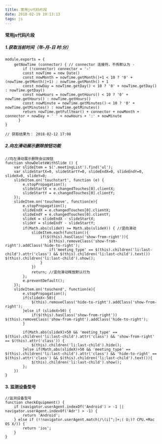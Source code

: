 ```yaml
---
title: 常用js代码片段
date: 2018-02-19 19:13:13
tags: js
---
```

#### 常用js代码片段

##### 1.获取当前时间（年-月-日 时:分）

	module.exports = {
		getNowTime (connector) { // connector 连接符，不传默认为 -
		    if (!connector) connector = '-'
		    const nowTime = new Date()
		    const nowMonth = nowTime.getMonth()+1 < 10 ? '0' + (nowTime.getMonth()+1) : nowTime.getMonth() + 1
		    const nowDay = nowTime.getDay() < 10 ? '0' + nowTime.getDay() : nowTime.getDay()
		    const nowHours = nowTime.getHours() < 10 ? '0' + nowTime.getHours() : nowTime.getHours()
		    const nowMinute = nowTime.getMinutes() < 10 ? '0' + nowTime.getMinutes() : nowTime.getMinutes()
		    return nowTime.getFullYear() + connector + nowMonth + connector + nowDay + ' ' + nowHours + ':' + nowMinute
		  }
	}

	// 获取结果为： 2018-02-12 17:08
<!--more-->
##### 2.向左滑动展示删除按钮功能
	
	//向左滑动展示删除会议按钮
    function showDeleteWithSlide () {
    	var slideItem = $('.meetingList').find('ul');
    	var slideStartX=0, slideStartY=0, slideEndX=0, slideEndY=0, slideX=0, slideY=0;
    	slideItem.on('touchstart', function (e) {
    		e.stopPropagation();
    		slideStartX = e.changedTouches[0].clientX;
    		slideStartY = e.changedTouches[0].clientY;
    	});
    	slideItem.on('touchmove', function(e){
    		e.stopPropagation();
    		slideEndX = e.changedTouches[0].clientX;
    		slideEndY = e.changedTouches[0].clientY;
    		slideX = slideEndX - slideStartX;
    		slideY = slideEndY - slideStartY;
    		if(Math.abs(slideY) >= Math.abs(slideX)) { //竖向滑动
    			slideItem.each(function(){
    				if($(this).hasClass('show-from-right')){
    					$(this).removeClass('show-from-right').addClass('hide-to-right');
    					if('meeting_type' == $(this).children('li:last-child').attr('class') && $(this).children('li:last-child').text()) $(this).children('li:last-child').show();
    				}
    			})
    			return; //竖向滑动释放默认行为
    		};
    		e.preventDefault();
    	});
    	slideItem.on('touchend', function(e){
    		e.stopPropagation();
    		if(slideX<-50){
    			$(this).removeClass('hide-to-right').addClass('show-from-right');
    		}else if (slideX>50) {
    			if($(this).hasClass('show-from-right')) $(this).removeClass('show-from-right').addClass('hide-to-right');
    		}
    		
    		if(Math.abs(slideX)>50 && 'meeting_type' == $(this).children('li:last-child').attr('class') && 'show-from-right' == $(this).attr('class')) {
    			$(this).children('li:last-child').hide();
    		}else if(Math.abs(slideX)>50 && 'meeting_type' == $(this).children('li:last-child').attr('class') && 'hide-to-right' == $(this).attr('class') && $(this).children('li:last-child').text()){
    			$(this).children('li:last-child').show();
    		};
    	})
    }
    
    
#### 3. 监测设备型号

	//监测设备型号
	function checkEquipment() {
		if (navigator.userAgent.indexOf('Android') > -1 || navigator.userAgent.indexOf('Adr') > -1) {
			return 'Android';
		} else if (!!navigator.userAgent.match(/\(i[^;]+;( U;)? CPU.+Mac OS X/)) {
			return 'ios';
		}
	}